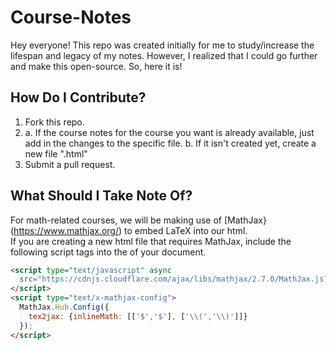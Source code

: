 # Course-Notes
Hey everyone!  This repo was created initially for me to study/increase the lifespan and legacy of my notes.  However, I realized that I could go further and make this open-source.  So, here it is!

## How Do I Contribute?
1. Fork this repo.
2. a. If the course notes for the course you want is already available, just add in the changes to the specific file.
   b. If it isn't created yet, create a new file "<subject in lower-case><course-number>.html"
3. Submit a pull request.

## What Should I Take Note Of?
For math-related courses, we will be making use of [MathJax}(https://www.mathjax.org/) to embed LaTeX into our html.  
If you are creating a new html file that requires MathJax, include the following script tags into the <head> of your document.
```html
<script type="text/javascript" async
  src="https://cdnjs.cloudflare.com/ajax/libs/mathjax/2.7.0/MathJax.js?config=TeX-MML-AM_CHTML">
</script>
<script type="text/x-mathjax-config">
  MathJax.Hub.Config({
    tex2jax: {inlineMath: [['$','$'], ['\\(','\\)']]}
  });
</script>
```
